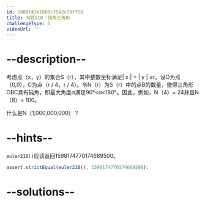 ```yaml
---
id: 5900f43e1000cf542c50ff50
title: 问题210：钝角三角形
challengeType: 5
videoUrl: ''
---
```


# --description--

考虑点（x，y）的集合S（r），其中整数坐标满足| x | + | y | ≤r。设O为点（0,0），C为点（r / 4，r / 4）。令N（r）为S（r）中的点B的数量，使得三角形OBC具有钝角，即最大角度α满足90°&lt;α&lt;180°。因此，例如，N（4）= 24并且N（8）= 100。

什么是N（1,000,000,000）？

# --hints--

`euler210()`应该返回1598174770174689500。

```js
assert.strictEqual(euler210(), 1598174770174689500);
```

# --solutions--

